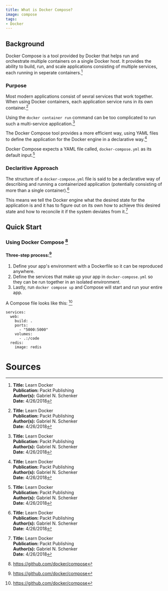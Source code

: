 ```yaml
---
title: What is Docker Compose?
image: compose
tags:
- Docker
---
```

## Background

Docker Compose is a tool provided by Docker that helps run and orchestrate multiple containers on a single Docker host. It provides the ability to build, run, and scale applications consisting of multiple services, each running in seperate containers.[^1]

### Purpose

Most modern applications consist of sevral services that work together. When using Docker containers, each application service runs in its own container.[^1]

Using the `docker container run` command can be too complicated to run such a multi-service application.[^1]

The Docker Compose tool provides a more efficient way, using YAML files to define the application for the Docker engine in a declarative way.[^1]

Docker Compose expects a YAML file called, `docker-compose.yml` as its default input.[^1]

### Declaritive Approach

The structure of a `docker-compose.yml` file is said to be a declarative way of describing and running a containerized application (potentially consisting of more than a single container).[^1]

This means we tell the Docker engine what the desired state for the application is and it has to figure out on its own how to achieve this desired state and how to reconcile it if the system deviates from it.[^1] 

## Quick Start

### Using Docker Compose [^2]

#### Three-step process:[^2]

1. Define your app's environment with a Dockerfile so it can be reproduced anywhere.
1. Define the services that make up your app in `docker-compose.yml` so they can be run together in an isolated environment.
1. Lastly, run `docker compose up` and Compose will start and run your entire app.

A Compose file looks like this: [^2]

```
services:
  web:
    build: .
    ports:
      - "5000:5000"
    volumes:
      - .:/code
  redis:
    image: redis
```

# Sources

[^1]: **Title:** Learn Docker<br>
**Publication:** Packt Publishing<br>
**Author(s):** Gabriel N. Schenker<br>
**Date:** 4/26/2018

[^2]: https://github.com/docker/compose